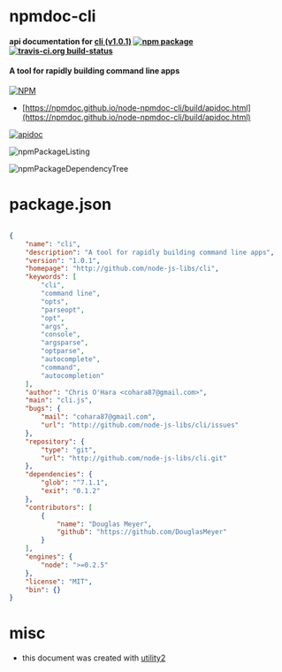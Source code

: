 # npmdoc-cli

#### api documentation for  [cli (v1.0.1)](http://github.com/node-js-libs/cli)  [![npm package](https://img.shields.io/npm/v/npmdoc-cli.svg?style=flat-square)](https://www.npmjs.org/package/npmdoc-cli) [![travis-ci.org build-status](https://api.travis-ci.org/npmdoc/node-npmdoc-cli.svg)](https://travis-ci.org/npmdoc/node-npmdoc-cli)

#### A tool for rapidly building command line apps

[![NPM](https://nodei.co/npm/cli.png?downloads=true&downloadRank=true&stars=true)](https://www.npmjs.com/package/cli)

- [https://npmdoc.github.io/node-npmdoc-cli/build/apidoc.html](https://npmdoc.github.io/node-npmdoc-cli/build/apidoc.html)

[![apidoc](https://npmdoc.github.io/node-npmdoc-cli/build/screenCapture.buildCi.browser.%252Ftmp%252Fbuild%252Fapidoc.html.png)](https://npmdoc.github.io/node-npmdoc-cli/build/apidoc.html)

![npmPackageListing](https://npmdoc.github.io/node-npmdoc-cli/build/screenCapture.npmPackageListing.svg)

![npmPackageDependencyTree](https://npmdoc.github.io/node-npmdoc-cli/build/screenCapture.npmPackageDependencyTree.svg)



# package.json

```json

{
    "name": "cli",
    "description": "A tool for rapidly building command line apps",
    "version": "1.0.1",
    "homepage": "http://github.com/node-js-libs/cli",
    "keywords": [
        "cli",
        "command line",
        "opts",
        "parseopt",
        "opt",
        "args",
        "console",
        "argsparse",
        "optparse",
        "autocomplete",
        "command",
        "autocompletion"
    ],
    "author": "Chris O'Hara <cohara87@gmail.com>",
    "main": "cli.js",
    "bugs": {
        "mail": "cohara87@gmail.com",
        "url": "http://github.com/node-js-libs/cli/issues"
    },
    "repository": {
        "type": "git",
        "url": "http://github.com/node-js-libs/cli.git"
    },
    "dependencies": {
        "glob": "^7.1.1",
        "exit": "0.1.2"
    },
    "contributors": [
        {
            "name": "Douglas Meyer",
            "github": "https://github.com/DouglasMeyer"
        }
    ],
    "engines": {
        "node": ">=0.2.5"
    },
    "license": "MIT",
    "bin": {}
}
```



# misc
- this document was created with [utility2](https://github.com/kaizhu256/node-utility2)
